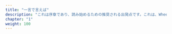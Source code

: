 ```yaml
---
title: "一言で言えば"
description: "これは序章であり、読み始めるための推奨される出発点です。これは、Wheel of Heavenの物語を通じた人類の宇宙的起源と星間の可能性への知的探求の基盤を築きます。第1章では、地球上の生命の起源と発展に影響を与えたとされる先進的な宇宙文明、エロヒムについての仮説を探求します。古代の信仰、歴史的出来事、現代の科学的思考の交差点を深堀りし、人類と宇宙生命体との深い宇宙的つながりを提案しています。"
chapter: "1"
weight: 100
---
```

